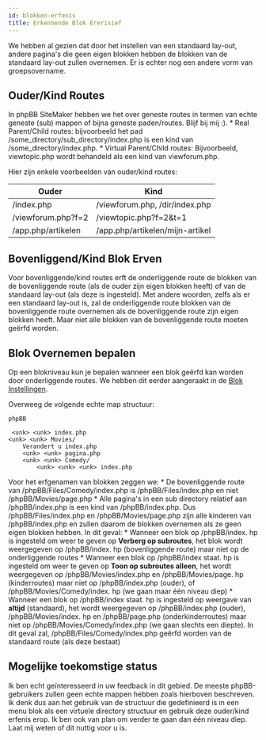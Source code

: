 ```yaml
---
id: blokken-erfenis
title: Erkennende Blok Ererisief
---
```


We hebben al gezien dat door het instellen van een standaard lay-out, andere pagina's die geen eigen blokken hebben de blokken van de standaard lay-out zullen overnemen. Er is echter nog een andere vorm van groepsovername.

## Ouder/Kind Routes

In phpBB SiteMaker hebben we het over geneste routes in termen van echte geneste (sub) mappen of bijna geneste paden/routes. Blijf bij mij :). * Real Parent/Child routes: bijvoorbeeld het pad /some_directory/sub_directory/index.php is een kind van /some_directory/index.php. * Virtual Parent/Child routes: Bijvoorbeeld, viewtopic.php wordt behandeld als een kind van viewforum.php.

Hier zijn enkele voorbeelden van ouder/kind routes:

| Ouder              | Kind                            |
| ------------------ | ------------------------------- |
| /index.php         | /viewforum.php, /dir/index.php  |
| /viewforum.php?f=2 | /viewtopic.php?f=2&t=1          |
| /app.php/artikelen | /app.php/artikelen/mijn-artikel |

## Bovenliggend/Kind Blok Erven

Voor bovenliggende/kind routes erft de onderliggende route de blokken van de bovenliggende route (als de ouder zijn eigen blokken heeft) of van de standaard lay-out (als deze is ingesteld). Met andere woorden, zelfs als er een standaard lay-out is, zal de onderliggende route blokken van de bovenliggende route overnemen als de bovenliggende route zijn eigen blokken heeft. Maar niet alle blokken van de bovenliggende route moeten geërfd worden.

## Blok Overnemen bepalen

Op een blokniveau kun je bepalen wanneer een blok geërfd kan worden door onderliggende routes. We hebben dit eerder aangeraakt in de [Blok Instellingen](./blocks-managing#editing-block-settings).

Overweeg de volgende echte map structuur:

```text
phpBB

 <unk> <unk> index.php
<unk> <unk> Movies/
    Verandert u index.php
    <unk> <unk> pagina.php
    <unk> <unk> Comedy/
        <unk> <unk> <unk> index.php
```

Voor het erfgenamen van blokken zeggen we: * De bovenliggende route van /phpBB/Files/Comedy/index.php is /phpBB/Files/index.php en niet /phpBB/Movies/page.php * Alle pagina's in een sub directory relatief aan /phpBB/index.php is een kind van /phpBB/index.php. Dus /phpBB/Files/index.php en /phpBB/Movies/page.php zijn alle kinderen van /phpBB/index.php en zullen daarom de blokken overnemen als ze geen eigen blokken hebben. In dit geval: * Wanneer een blok op /phpBB/index. hp is ingesteld om weer te geven op **Verberg op subroutes**, het blok wordt weergegeven op /phpBB/index. hp (bovenliggende route) maar niet op de onderliggende routes * Wanneer een blok op /phpBB/index staat. hp is ingesteld om weer te geven op **Toon op subroutes alleen**, het wordt weergegeven op /phpBB/Movies/index.php en /phpBB/Movies/page. hp (kinderroutes) maar niet op /phpBB/index.php (ouder), of /phpBB/Movies/Comedy/index. hp (we gaan maar één niveau diep) * Wanneer een blok op /phpBB/index staat. hp is ingesteld op weergave van **altijd** (standaard), het wordt weergegeven op /phpBB/index.php (ouder), /phpBB/Movies/index. hp en /phpBB/page.php (onderkinderroutes) maar niet op /phpBB/Movies/Comedy/index.php (we gaan slechts een diepte). In dit geval zal, /phpBB/Files/Comedy/index.php geërfd worden van de standaard route (als deze bestaat)

## Mogelijke toekomstige status

Ik ben echt geïnteresseerd in uw feedback in dit gebied. De meeste phpBB-gebruikers zullen geen echte mappen hebben zoals hierboven beschreven. Ik denk dus aan het gebruik van de structuur die gedefinieerd is in een menu blok als een virtuele directory structuur en gebruik deze ouder/kind erfenis erop. Ik ben ook van plan om verder te gaan dan één niveau diep. Laat mij weten of dit nuttig voor u is.